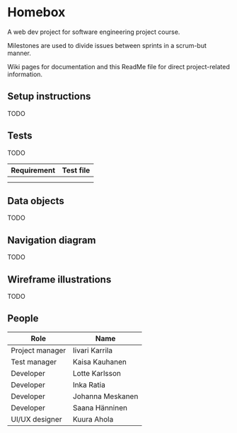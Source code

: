# Homebox
A web dev project for software engineering project course.

Milestones are used to divide issues between sprints in a scrum-but manner. 

Wiki pages for documentation and this ReadMe file for direct project-related information.


## Setup instructions 

TODO  

## Tests

TODO  

| Requirement | Test file |  
| ------ | ------ |  
|  |  |  
|  |  |  

## Data objects

TODO  

## Navigation diagram

TODO  

## Wireframe illustrations

TODO  

## People


| Role | Name |  
| ------ | ------ |  
| Project manager  | Iivari Karrila  |  
| Test manager  | Kaisa Kauhanen |  
|Developer | Lotte Karlsson |
|Developer | Inka Ratia |
|Developer | Johanna Meskanen |
|Developer | Saana Hänninen |
|UI/UX designer | Kuura Ahola |


